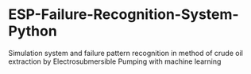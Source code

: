 # ESP-Failure-Recognition-System-Python
Simulation system and failure pattern recognition in method of crude oil extraction by Electrosubmersible Pumping with machine learning 
